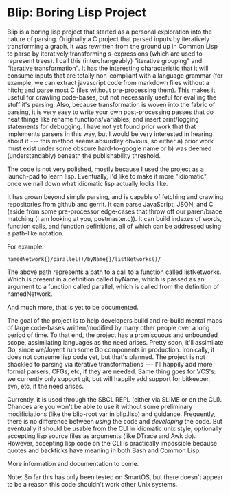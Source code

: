 Blip: Boring Lisp Project
=========================

Blip is a boring lisp project that started as a personal exploration into the
nature of parsing. Originally a C project that parsed inputs by iteratively
transforming a graph, it was rewritten from the ground up in Common Lisp to
parse by iteratively transforming s-expressions (which are used to represent
trees). I call this (interchangeably) "iterative grouping" and "iterative
transformation". It has the interesting characteristic that it will consume
inputs that are totally non-compliant with a language grammar (for example, we
can extract javascript code from markdown files without a hitch; and parse most
C files without pre-processing them). This makes it useful for crawling
code-bases, but not necessarily useful for eval'ing the stuff it's parsing.
Also, because transformation is woven into the fabric of parsing, it is very
easy to write your own post-processing passes that do neat things like rename
functions/variables, and insert print/logging statements for debugging. I have
not yet found prior work that that implements parsers in this way, but I would
be very interested in hearing about it --- this method seems absurdley obvious,
so either a) prior work must exist under some obscure hard-to-google name or b)
was deemed (understandably) beneath the publishability threshold.

The code is not very polished, mostly because I used the project as a
launch-pad to learn lisp. Eventually, I'd like to make it more "idiomatic",
once we nail down what idiomatic lisp actually looks like.

It has grown beyond simple parsing, and is capable of fetching and crawling
repositories from github and gerrit. It can parse JavaScript, JSON, and C (aside
from some pre-processor edge-cases that throw off our paren/brace matching (I am
looking at you, postmaster.c)). It can build indexes of words, function calls,
and function definitions, all of which can be addressed using a path-like
notation.

For example:

	namedNetwork{}/parallel()/byName{}/listNetworks()/

The above path represents a path to a call to a function called listNetworks.
Which is present in a definition called byName, which is passed as an argument
to a function called parallel, which is called from the definition of
namedNetwork.

And much more, that is yet to be documented.

The goal of the project is to help developers build and re-build mental maps of
large code-bases written/modified by many other people over a long period of
time. To that end, the project has a promiscuous and unbounded scope,
assimilating languages as the need arises. Pretty soon, it'll assimilate Go,
since we/Joyent run some Go components in production. Ironically, it does not
consume lisp code yet, but that's planned. The project is not shackled to
parsing via iterative transformations --- I'll happily add more formal parsers,
CFGs, etc, if they are needed. Same thing goes for VCS's: we currently only
support git, but will happily add support for bitkeeper, svn, etc, if the need
arises.

Currently, it is used through the SBCL REPL (either via SLIME or on the CLI).
Chances are you won't be able to use it without some preliminary modificiations
(like the blip-root var in blip.lisp) and guidance. Frequently, there is no
difference between *using* the code and *developing* the code. But eventually it
should be usable from the CLI in idiomatic unix style, optionally accepting lisp
source files as arguments (like DTrace and Awk do). However, accepting lisp code
on the CLI is practically impossible because quotes and backticks have meaning
in both Bash and Common Lisp.

More information and documentation to come.

Note: So far this has only been tested on SmartOS, but there doesn't appear to
be a reason this code shouldn't work other Unix systems.

